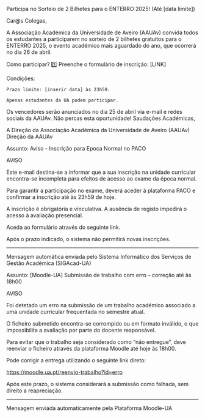Participa no Sorteio de 2 Bilhetes para o ENTERRO 2025! (Até [data limite])



Car@s Colegas,

A Associação Académica da Universidade de Aveiro (AAUAv) convida todos os estudantes a participarem no sorteio de 2 bilhetes gratuitos para o ENTERRO 2025, o evento académico mais aguardado do ano, que ocorrerá no dia 26 de abril.

Como participar?
1️⃣ Preenche o formulário de inscrição: [LINK]

Condições:

    Prazo limite: [inserir data] às 23h59.

    Apenas estudantes da UA podem participar.

Os vencedores serão anunciados no dia 25 de abril via e-mail e redes sociais da AAUAv.
Não percas esta oportunidade!
Saudações Académicas,

A Direção da Associação Académica da Universidade de Aveiro (AAUAv) Direção da AAUAv








Assunto: Aviso - Inscrição para Epoca Normal no PACO

AVISO

Este e-mail destina-se a informar que a sua inscrição na unidade curricular encontra-se incompleta para efeitos de acesso ao exame da época normal.

Para garantir a participação no exame, deverá aceder à plataforma PACO e confirmar a inscrição até às 23h59 de hoje.

A inscrição é obrigatória e vinculativa. A ausência de registo impedirá o acesso à avaliação presencial.

Aceda ao formulário através do seguinte link.

Após o prazo indicado, o sistema não permitirá novas inscrições.

---

Mensagem automática enviada pelo Sistema Informático dos Serviços de Gestão Académica (SIGAcad-UA)



Assunto: [Moodle-UA] Submissão de trabalho com erro – correção até às 18h00

AVISO

Foi detetado um erro na submissão de um trabalho académico associado a uma unidade curricular frequentada no semestre atual.

O ficheiro submetido encontra-se corrompido ou em formato inválido, o que impossibilita a avaliação por parte do docente responsável.

Para evitar que o trabalho seja considerado como “não entregue”, deve reenviar o ficheiro através da plataforma Moodle até hoje às 18h00.

Pode corrigir a entrega utilizando o seguinte link direto:

https://moodle.ua.pt/reenvio-trabalho?id=erro

Após este prazo, o sistema considerará a submissão como falhada, sem direito a reapreciação.

---

Mensagem enviada automaticamente pela Plataforma Moodle-UA
